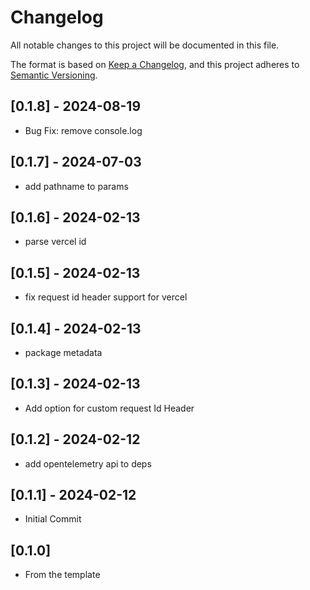 # Changelog

All notable changes to this project will be documented in this file.

The format is based on [Keep a Changelog](https://keepachangelog.com/en/1.1.0/),
and this project adheres to [Semantic Versioning](https://semver.org/spec/v2.0.0.html).

## [0.1.8] - 2024-08-19

* Bug Fix: remove console.log
## [0.1.7] - 2024-07-03

* add pathname to params

## [0.1.6] - 2024-02-13 

* parse vercel id

## [0.1.5] - 2024-02-13 

* fix request id header support for vercel

## [0.1.4] - 2024-02-13 

* package metadata
  
## [0.1.3] - 2024-02-13 

* Add option for custom request Id Header
  
## [0.1.2] - 2024-02-12

* add opentelemetry api to deps
  
## [0.1.1] - 2024-02-12

* Initial Commit

## [0.1.0]

* From the template
